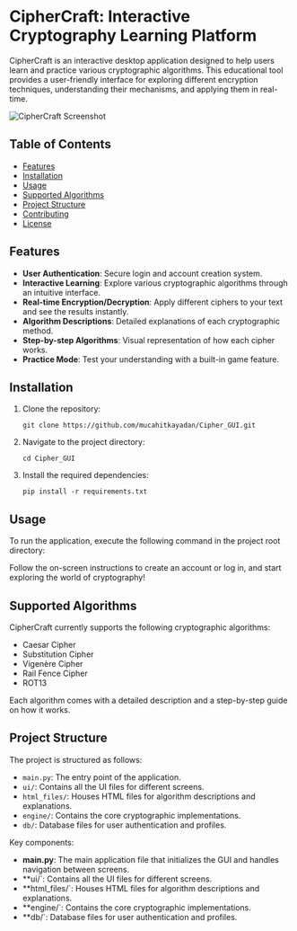 # CipherCraft: Interactive Cryptography Learning Platform

CipherCraft is an interactive desktop application designed to help users learn and practice various cryptographic algorithms. This educational tool provides a user-friendly interface for exploring different encryption techniques, understanding their mechanisms, and applying them in real-time.

![CipherCraft Screenshot](path/to/screenshot.png)

## Table of Contents

- [Features](#features)
- [Installation](#installation)
- [Usage](#usage)
- [Supported Algorithms](#supported-algorithms)
- [Project Structure](#project-structure)
- [Contributing](#contributing)
- [License](#license)

## Features

- **User Authentication**: Secure login and account creation system.
- **Interactive Learning**: Explore various cryptographic algorithms through an intuitive interface.
- **Real-time Encryption/Decryption**: Apply different ciphers to your text and see the results instantly.
- **Algorithm Descriptions**: Detailed explanations of each cryptographic method.
- **Step-by-step Algorithms**: Visual representation of how each cipher works.
- **Practice Mode**: Test your understanding with a built-in game feature.

## Installation

1. Clone the repository:
   ```
   git clone https://github.com/mucahitkayadan/Cipher_GUI.git
   ```

2. Navigate to the project directory:
   ```
   cd Cipher_GUI
   ```

3. Install the required dependencies:
   ```
   pip install -r requirements.txt
   ```

## Usage

To run the application, execute the following command in the project root directory:

Follow the on-screen instructions to create an account or log in, and start exploring the world of cryptography!

## Supported Algorithms

CipherCraft currently supports the following cryptographic algorithms:

- Caesar Cipher
- Substitution Cipher
- Vigenère Cipher
- Rail Fence Cipher
- ROT13

Each algorithm comes with a detailed description and a step-by-step guide on how it works.

## Project Structure

The project is structured as follows:

- `main.py`: The entry point of the application.
- `ui/`: Contains all the UI files for different screens.
- `html_files/`: Houses HTML files for algorithm descriptions and explanations.
- `engine/`: Contains the core cryptographic implementations.
- `db/`: Database files for user authentication and profiles.

Key components:

- **main.py**: The main application file that initializes the GUI and handles navigation between screens.
- **ui/`: Contains all the UI files for different screens.
- **html_files/`: Houses HTML files for algorithm descriptions and explanations.
- **engine/`: Contains the core cryptographic implementations.
- **db/`: Database files for user authentication and profiles.


